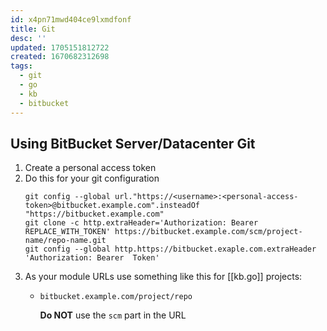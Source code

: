 ```yaml
---
id: x4pn71mwd404ce9lxmdfonf
title: Git
desc: ''
updated: 1705151812722
created: 1670682312698
tags:
  - git
  - go
  - kb
  - bitbucket
---
```


## Using **BitBucket Server/Datacenter** Git

1. Create a personal access token
1. Do this for your git configuration
   ```text
   git config --global url."https://<username>:<personal-access-token>@bitbucket.example.com".insteadOf "https://bitbucket.example.com"
   git clone -c http.extraHeader='Authorization: Bearer REPLACE_WITH_TOKEN' https://bitbucket.example.com/scm/project-name/repo-name.git
   git config --global http.https://bitbucket.exaple.com.extraHeader 'Authorization: Bearer  Token'
   ```
1. As your module URLs use something like this for [[kb.go]] projects:
   * `bitbucket.example.com/project/repo`

     **Do NOT** use the `scm` part in the URL
